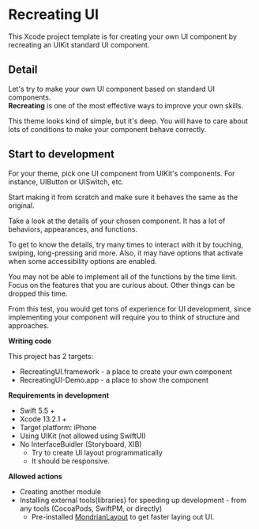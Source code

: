 # Recreating UI

This Xcode project template is for creating your own UI component by recreating an UIKit standard UI component.

## Detail

Let's try to make your own UI component based on standard UI components.  
**Recreating** is one of the most effective ways to improve your own skills.

This theme looks kind of simple, but it's deep. You will have to care about lots of conditions to make your component behave correctly.

## Start to development

For your theme, pick one UI component from UIKit's components. For instance, UIButton or UISwitch, etc.

Start making it from scratch and make sure it behaves the same as the original.

Take a look at the details of your chosen component.
It has a lot of behaviors, appearances, and functions.

To get to know the details, try many times to interact with it by touching, swiping, long-pressing and more.
Also, it may have options that activate when some accessibility options are enabled.

You may not be able to implement all of the functions by the time limit.
Focus on the features that you are curious about. Other things can be dropped this time.

From this test, you would get tons of experience for UI development, since implementing your component will require you to think of structure and approaches.

**Writing code**

This project has 2 targets:
- RecreatingUI.framework - a place to create your own component
- RecreatingUI-Demo.app - a place to show the component

**Requirements in development**

- Swift 5.5 +
- Xcode 13.2.1 +
- Target platform: iPhone
- Using UIKit (not allowed using SwiftUI)
- No InterfaceBuidler (Storyboard, XIB)
  - Try to create UI layout programmatically
  - It should be responsive.

**Allowed actions**

- Creating another module
- Installing external tools(libraries) for speeding up development - from any tools (CocoaPods, SwiftPM, or directly)
  - Pre-installed [MondrianLayout](https://github.com/muukii/MondrianLayout) to get faster laying out UI.

